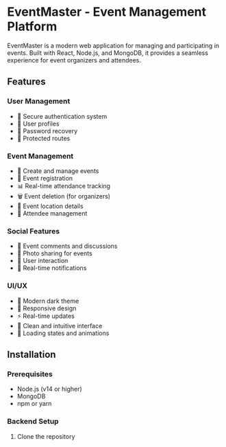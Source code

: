 # EventMaster - Event Management Platform

EventMaster is a modern web application for managing and participating in events. Built with React, Node.js, and MongoDB, it provides a seamless experience for event organizers and attendees.

## Features

### User Management
- 🔐 Secure authentication system
- 👤 User profiles
- 🔑 Password recovery
- 🚫 Protected routes

### Event Management
- 📅 Create and manage events
- 🎫 Event registration
- 📊 Real-time attendance tracking
- 🗑️ Event deletion (for organizers)
- 📍 Event location details
- 👥 Attendee management

### Social Features
- 💬 Event comments and discussions
- 📸 Photo sharing for events
- 👥 User interaction
- 🔔 Real-time notifications

### UI/UX
- 🌙 Modern dark theme
- 📱 Responsive design
- ⚡ Real-time updates
- 🎨 Clean and intuitive interface
- 🔄 Loading states and animations

## Installation

### Prerequisites
- Node.js (v14 or higher)
- MongoDB
- npm or yarn

### Backend Setup
1. Clone the repository 
